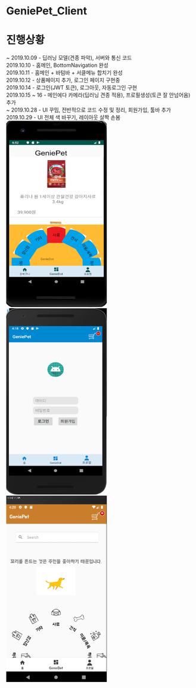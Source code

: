 # GeniePet_Client


# 진행상황
~ 2019.10.09 - 딥러닝 모델(견종 파악), 서버와 통신 코드 <br>
2019.10.10 - 홈메인, BottomNavigation 완성 <br>
2019.10.11 - 홈메인 + 바텀바 + 서클메뉴 합치기 완성<br>
2019.10.12 - 상품페이지 추가, 로그인 페이지 구현중 <br>
2019.10.14 - 로그인(JWT 토큰), 로그아웃, 자동로그인 구현 <br>
2019.10.15 ~ 16 - 메인에다 카메라(딥러닝 견종 적용), 프로필생성(토큰 잘 안넘어옴) 추가 <br>
~ 2019.10.28 - UI 꾸밈, 전반적으로 코드 수정 및 정리, 회원가입, 툴바 추가<br>
2019.10.29 - UI 전체 색 바꾸기, 레이아웃 살짝 손봄<br>
<img src="./picture/android_2.png" width="270" height="500">
<img src="./picture/p2.png" width="270" height="500">
<img src="./picture/p1.gif" width="270" height="500">
